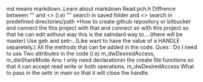 md means markdown..Learn about markdown
 Read pch.h
Diffrence between "" and <> (i.e) "" search in saved folder and <> search in predefined directories/path
*How to create github repository or bitbucket and connect the this project with that and connect sir with this project so that he can edit without way this is the satndard way to....(there will be master)
Use getr and setr-..(Like want to have the value of a HANDLE separetely.)
All the methods that can be added in the code.
Ques : Do I need to use Two attributes in the code (i.e)  m_dwDesiredAccess, m_dwShareMode 
Ans: I only need declarationin the create file functions so that it can accept read write or both operations.
m_dwDesiredAccess
What to pass in the settr in main  so that it will close the handle.